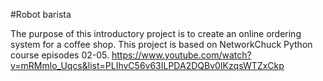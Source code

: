 #Robot barista

The purpose of this introductory project is to create an online ordering system for a coffee shop. 
This project is based on NetworkChuck Python course episodes 02-05.
https://www.youtube.com/watch?v=mRMmlo_Uqcs&list=PLIhvC56v63ILPDA2DQBv0IKzqsWTZxCkp